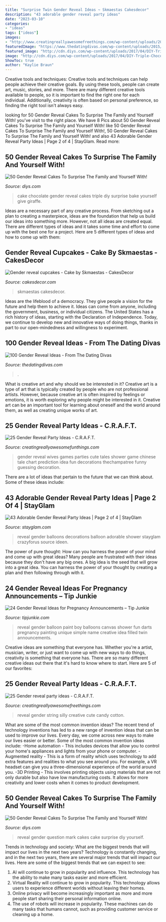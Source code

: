 ```yaml
---
title: "Surprise Twin Gender Reveal Ideas ~ Skmaestas Cakesdecor"
description: "43 adorable gender reveal party ideas"
date: "2023-03-10"
categories:
- "ideas"
tags: ["ideas"]
images:
- "http://www.creatingreallyawesomefreethings.com/wp-content/uploads/2013/08/IMG_9344.jpg"
featuredImage: "https://www.thedatingdivas.com/wp-content/uploads/2015/03/Gender-Reveal-Ideas-for-Friends-and-Family.jpg"
featured_image: "http://cdn.diys.com/wp-content/uploads/2017/04/DIY-Triple-Chocolate-Gender-Reveal-cake.jpg"
image: "http://cdn.diys.com/wp-content/uploads/2017/04/DIY-Triple-Chocolate-Gender-Reveal-cake.jpg"
ShowToc: true
author: "Kaylie Braun"
---
```



Creative tools and techniques:
Creative tools and techniques can help people achieve their creative goals. By using these tools, people can create art, music, stories, and more. There are many different creative tools available to people, so it is important to find the right one for each individual. Additionally, creativity is often based on personal preference, so finding the right tool isn't always easy.

	

		
looking for 50 Gender Reveal Cakes To Surprise The Family and Yourself With! you've visit to the right place. We have 8 Pics about 50 Gender Reveal Cakes To Surprise The Family and Yourself With! like 50 Gender Reveal Cakes To Surprise The Family and Yourself With!, 50 Gender Reveal Cakes To Surprise The Family and Yourself With! and also 43 Adorable Gender Reveal Party Ideas | Page 2 of 4 | StayGlam. Read more:
		
    
## 50 Gender Reveal Cakes To Surprise The Family And Yourself With!

<img loading=lazy src="http://cdn.diys.com/wp-content/uploads/2017/04/DIY-Triple-Chocolate-Gender-Reveal-cake.jpg" onerror="this.onerror=null;this.src='https://tse2.mm.bing.net/th?id=OIP.dCZh41sJ6rZntuoOJjKxxwHaLG&amp;pid=15.1';" alt="50 Gender Reveal Cakes To Surprise The Family and Yourself With!">

_Source: diys.com_

>cake chocolate gender reveal cakes triple diy surprise bake yourself give giraffe. 

	

Ideas are a necessary part of any creative process. From sketching out a plan to creating a masterpiece, ideas are the foundation that help us build our ideas into something more. However, not all ideas are created equal. There are different types of ideas and it takes some time and effort to come up with the best one for a project. Here are 5 different types of ideas and how to come up with them: 

    
## Gender Reveal Cupcakes - Cake By Skmaestas - CakesDecor

<img loading=lazy src="https://pic.cakesdecor.com/m/ytku3mjyt72xrlnn0ou2.jpg" onerror="this.onerror=null;this.src='https://tse3.mm.bing.net/th?id=OIP.NFq5nrcDIPrLFqlFVZ14RgHaKm&amp;pid=15.1';" alt="Gender reveal cupcakes - Cake by Skmaestas - CakesDecor">

_Source: cakesdecor.com_

>skmaestas cakesdecor. 

	

Ideas are the lifeblood of a democracy. They give people a vision for the future and help them to achieve it. Ideas can come from anyone, including the government, business, or individual citizens. The United States has a rich history of ideas, starting with the Declaration of Independence. Today, we continue to develop new and innovative ways of doing things, thanks in part to our open-mindedness and willingness to experiment.

    
## 100 Gender Reveal Ideas - From The Dating Divas

<img loading=lazy src="https://www.thedatingdivas.com/wp-content/uploads/2015/03/Gender-Reveal-Ideas-for-Friends-and-Family.jpg" onerror="this.onerror=null;this.src='https://tse3.mm.bing.net/th?id=OIP.5hRsSMWy5H71sD28t89EawHaLF&amp;pid=15.1';" alt="100 Gender Reveal Ideas - From The Dating Divas">

_Source: thedatingdivas.com_

>. 

	

What is creative art and why should we be interested in it?
Creative art is a type of art that is typically created by people who are not professional artists. However, because creative art is often inspired by feelings or emotions, it is worth exploring why people might be interested in it. Creative art can be an important tool for learning about oneself and the world around them, as well as creating unique works of art.

    
## 25 Gender Reveal Party Ideas - C.R.A.F.T.

<img loading=lazy src="http://www.creatingreallyawesomefunthings.com/wp-content/uploads/2013/08/IMG_8556new.jpg" onerror="this.onerror=null;this.src='https://tse3.mm.bing.net/th?id=OIP.Q0BfX-rTSFLhNb7URjuWdQHaKs&amp;pid=15.1';" alt="25 Gender Reveal Party Ideas - C.R.A.F.T.">

_Source: creatingreallyawesomefunthings.com_

>gender reveal wives games parties cute tales shower game chinese tale chart prediction idea fun decorations thechampatree funny guessing decoration. 

	

There are a lot of ideas that pertain to the future that we can think about. Some of these ideas include: 

    
## 43 Adorable Gender Reveal Party Ideas | Page 2 Of 4 | StayGlam

<img loading=lazy src="https://stayglam.com/wp-content/uploads/2018/05/Gender-Reveal-Balloon-Ideas.jpg" onerror="this.onerror=null;this.src='https://tse1.mm.bing.net/th?id=OIP.JZpDvBh9sWPt4QUY05e9xAHaJQ&amp;pid=15.1';" alt="43 Adorable Gender Reveal Party Ideas | Page 2 of 4 | StayGlam">

_Source: stayglam.com_

>reveal gender balloons decorations balloon adorable shower stayglam crazyforus source ideen. 

	

The power of pure thought: How can you harness the power of your mind and come up with great ideas?
Many people are frustrated with their ideas because they don't have any big ones. A big idea is the seed that will grow into a great idea. You can harness the power of your thought by creating a plan and then following through with it.

    
## 24 Gender Reveal Ideas For Pregnancy Announcements – Tip Junkie

<img loading=lazy src="https://cdn.tipjunkie.com/wp-content/uploads/cache/49/13/491301faaf6b49eb1dde61a9b8a22da3.jpg" onerror="this.onerror=null;this.src='https://tse2.mm.bing.net/th?id=OIP.IhNXPG6-kecE7pqCMs5mygHaLI&amp;pid=15.1';" alt="24 Gender Reveal Ideas for Pregnancy Announcements – Tip Junkie">

_Source: tipjunkie.com_

>reveal gender balloon paint boy balloons canvas shower fun darts pregnancy painting unique simple name creative idea filled twin announcements. 

	

Creative ideas are something that everyone has. Whether you're a artist, musician, writer, or just want to come up with new ways to do things, creativity is something that everyone has. There are so many different creative ideas out there that it's hard to know where to start. Here are 5 of our favorites: 

    
## 25 Gender Reveal Party Ideas - C.R.A.F.T.

<img loading=lazy src="http://www.creatingreallyawesomefreethings.com/wp-content/uploads/2013/08/IMG_9344.jpg" onerror="this.onerror=null;this.src='https://tse3.mm.bing.net/th?id=OIP.dVl2kpyATNvPqKAWjK0Z1AHaLH&amp;pid=15.1';" alt="25 Gender reveal party ideas - C.R.A.F.T.">

_Source: creatingreallyawesomefreethings.com_

>reveal gender string silly creative cute candy cotton. 

	

What are some of the most common invention ideas?
The recent trend of technology inventions has led to a new range of invention ideas that can be used to improve our lives. Every day, we come across new ways to make our lives easier or better. Some of the most common invention ideas include: 
-Home automation - This includes devices that allow you to control your home's appliances and lights from your phone or computer. 
-Augmented reality - This is a form of reality which uses technology to add extra features and realities to what you see around you. For example, a VR headset can give you a three-dimensional experience of the world around you. 
-3D Printing - This involves printing objects using materials that are not only durable but also have low manufacturing costs. It allows for more creativity and lower costs when it comes to product development.

    
## 50 Gender Reveal Cakes To Surprise The Family And Yourself With!

<img loading=lazy src="https://cdn.diys.com/wp-content/uploads/2017/04/DIy-Gender-Reveal-Question-Mark-Cake.jpg" onerror="this.onerror=null;this.src='https://tse2.mm.bing.net/th?id=OIP.YL6VvOMMhtz86kJhZ260QwHaHa&amp;pid=15.1';" alt="50 Gender Reveal Cakes To Surprise The Family and Yourself With!">

_Source: diys.com_

>reveal gender question mark cakes cake surprise diy yourself. 

	

Trends in technology and society: What are the biggest trends that will impact our lives in the next two years?
Technology is constantly changing, and in the next two years, there are several major trends that will impact our lives. Here are some of the biggest trends that we can expect to see: 
1) AI will continue to grow in popularity and influence. This technology has the ability to make many tasks easier and more efficient. 
2) Virtual Reality will continue to grow in popularity. This technology allows users to experience different worlds without leaving their homes. 
3) Online privacy will become increasingly important as more and more people start sharing their personal information online. 
4) The use of robots will increase in popularity. These machines can do many tasks that humans cannot, such as providing customer service or cleaning up a home.

